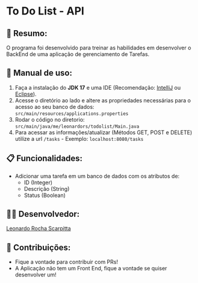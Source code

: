 # To Do List - API

## 📖 Resumo:
O programa foi desenvolvido para treinar as habilidades em desenvolver o BackEnd de uma aplicação de gerenciamento de Tarefas.

## 📔 Manual de uso: 
1. Faça a instalação do **JDK 17** e uma IDE (Recomendação: [IntelliJ](https://www.jetbrains.com/idea/) ou [Eclipse](https://www.eclipse.org/)).
2. Acesse o diretório ao lado e altere as propriedades necessárias para o acesso ao seu banco de dados: `src/main/resources/applications.properties`
3. Rodar o código no diretorio: `src/main/java/me/leonardors/todolist/Main.java`
4. Para acessar as informações/atualizar (Métodos GET, POST e DELETE) utilize a url `/tasks` - Exemplo: `localhost:8080/tasks`

## 📋 Funcionalidades:

- Adicionar uma tarefa em um banco de dados com os atributos de:
  - ID (Integer)
  - Descrição (String)
  - Status (Boolean)

## 🧑‍💻 Desenvolvedor:

[Leonardo Rocha Scarpitta](https://www.linkedin.com/in/leonardorscarpitta/)

## 📃 Contribuições:
- Fique a vontade para contribuir com PRs!
- A Aplicação não tem um Front End, fique a vontade se quiser desenvolver um!
